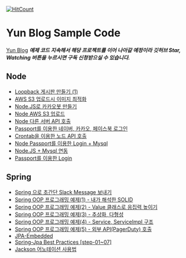 [![HitCount](http://hits.dwyl.io/cheese10yun/github-project-management.svg)](https://github.com/cheese10yun/blog-sample)

# Yun Blog Sample Code

[Yun Blog](https://cheese10yun.github.io) ***예제 코드 지속해서 해당 프로젝트를 이어 나아갈 예정이라 깃허브 Star, Watching 버튼을 누르시면 구독 신청받으실 수 있습니다.***

## Node
* [Loopback 게시판 만들기 (1)](https://github.com/cheese10yun/blog-sample/tree/master/loopback-boards)
* [AWS S3 업로드시 이미지 최적화](https://github.com/cheese10yun/blog-sample/tree/master/AWS_S3_Image_Optimization_)
* [Node.JS로 카카오봇 만들기](https://github.com/cheese10yun/KaKaoBot-Node)
* [Node AWS S3 업로드](https://cheese10yun.github.io/Node-AWS-S3-Upload/)
* [Node 다른 서버 API 호출](https://cheese10yun.github.io/API-CALL/)
* [Passport를 이용한 네이버, 카카오, 페이스북 로그인](https://github.com/cheese10yun/Social_Login)
* [Crontab을 이용한 노드 API 호출](https://cheese10yun.github.io/crontab-api/)
* [Node Passport를 이용한 Login + Mysql](https://cheese10yun.github.io/passport-mysql/)
* [Node.JS + Mysql 연동](https://cheese10yun.github.io/mysql-node/)
* [Passport를 이용한 Login](https://cheese10yun.github.io/Passport-part1/)

## Spring
* [Spring 으로 초간단 Slack Message 보내기](https://github.com/cheese10yun/slackbot)
* [Spring OOP 프로그래밍 예제(1) - 내가 해석한 SOLID](https://github.com/cheese10yun/blog-sample/tree/master/notification)
* [Spring OOP 프로그래밍 예제(2) - Value 클래스로 응집력 높이기](https://github.com/cheese10yun/blog-sample/tree/master/bankapi)
* [Spring OOP 프로그래밍 예제(3) - 추상화, 다형성](https://github.com/cheese10yun/blog-sample/tree/master/partner-api)
* [Spring OOP 프로그래밍 예제(4) - Service, ServiceImpl 구조](https://github.com/cheese10yun/blog-sample/tree/master/service)
* [Spring OOP 프로그래밍 예제(5) - 외부 API(PagerDuty) 호출](https://github.com/cheese10yun/blog-sample/tree/master/pagerduty)
* [JPA-Embedded](https://github.com/cheese10yun/blog-sample/tree/master/embedded)
* [Spring-Jpa Best Practices [step-01~07]](https://github.com/cheese10yun/spring-jpa-best-practices)
* [Jackson 어노테이션 사용법](https://github.com/cheese10yun/blog-sample/tree/master/jackson)
